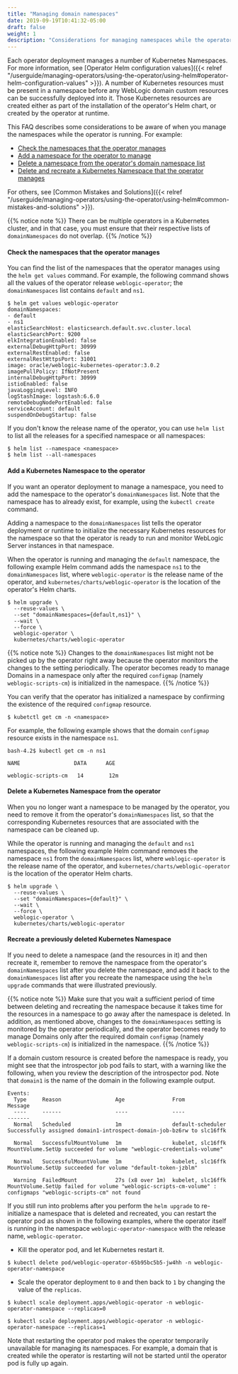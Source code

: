 ```yaml
---
title: "Managing domain namespaces"
date: 2019-09-19T10:41:32-05:00
draft: false
weight: 1
description: "Considerations for managing namespaces while the operator is running."
---
```


Each operator deployment manages a number of Kubernetes Namespaces. For more information, see [Operator Helm configuration values]({{< relref "/userguide/managing-operators/using-the-operator/using-helm#operator-helm-configuration-values" >}}). A number of Kubernetes resources
must be present in a namespace before any WebLogic domain custom resources can be successfully
deployed into it.
Those Kubernetes resources are created either as part of the installation
of the operator's Helm chart, or created by the operator at runtime.

This FAQ describes some considerations to be aware of when you manage the namespaces while the operator is running. For example:

* [Check the namespaces that the operator manages](#check-the-namespaces-that-the-operator-manages)
* [Add a namespace for the operator to manage](#add-a-kubernetes-namespace-to-the-operator)
* [Delete a namespace from the operator's domain namespace list](#delete-a-kubernetes-namespace-from-the-operator)
* [Delete and recreate a Kubernetes Namespace that the operator manages](#recreate-a-previously-deleted-kubernetes-namespace)

For others, see [Common Mistakes and Solutions]({{< relref "/userguide/managing-operators/using-the-operator/using-helm#common-mistakes-and-solutions" >}}).

{{% notice note %}}
There can be multiple operators in a Kubernetes cluster, and in that case, you must ensure that their respective lists of `domainNamespaces` do not overlap.
{{% /notice %}}

#### Check the namespaces that the operator manages
You can find the list of the namespaces that the operator manages using the `helm get values` command.
For example, the following command shows all the values of the operator release `weblogic-operator`; the `domainNamespaces` list contains `default` and `ns1`.

```
$ helm get values weblogic-operator
domainNamespaces:
- default
- ns1
elasticSearchHost: elasticsearch.default.svc.cluster.local
elasticSearchPort: 9200
elkIntegrationEnabled: false
externalDebugHttpPort: 30999
externalRestEnabled: false
externalRestHttpsPort: 31001
image: oracle/weblogic-kubernetes-operator:3.0.2
imagePullPolicy: IfNotPresent
internalDebugHttpPort: 30999
istioEnabled: false
javaLoggingLevel: INFO
logStashImage: logstash:6.6.0
remoteDebugNodePortEnabled: false
serviceAccount: default
suspendOnDebugStartup: false

```

If you don't know the release name of the operator, you can use `helm list` to list all the releases for a specified namespace or all namespaces:

```
$ helm list --namespace <namespace>
$ helm list --all-namespaces
```

#### Add a Kubernetes Namespace to the operator
If you want an operator deployment to manage a namespace, you need to add the namespace to the operator's `domainNamespaces` list. Note that the namespace has to already exist, for example, using the `kubectl create` command.

Adding a namespace to the `domainNamespaces` list tells the operator deployment or runtime
to initialize the necessary Kubernetes resources for the namespace so that the operator is ready to run and monitor WebLogic Server instances in that namespace.

When the operator is running and managing the `default` namespace, the following example Helm command adds the namespace `ns1` to the `domainNamespaces` list, where `weblogic-operator` is the release name of the operator, and `kubernetes/charts/weblogic-operator` is the location of the operator's Helm charts.

```
$ helm upgrade \
  --reuse-values \
  --set "domainNamespaces={default,ns1}" \
  --wait \
  --force \
  weblogic-operator \
  kubernetes/charts/weblogic-operator
```

{{% notice note %}}
Changes to the `domainNamespaces` list might not be picked up by the operator right away because the operator
monitors the changes to the setting periodically. The operator becomes ready to manage Domains in
a namespace only after the required `configmap` (namely `weblogic-scripts-cm`) is initialized in the namespace.
{{% /notice %}}

You can verify that the operator has initialized a namespace by confirming the existence of the required `configmap` resource.

```
$ kubetctl get cm -n <namespace>
```

For example, the following example shows that the domain `configmap` resource exists in the namespace `ns1`.

```
bash-4.2$ kubectl get cm -n ns1

NAME                 DATA      AGE

weblogic-scripts-cm   14        12m
```

####  Delete a Kubernetes Namespace from the operator
When you no longer want a namespace to be managed by the operator, you need to remove it from
the operator's `domainNamespaces` list, so that the corresponding Kubernetes resources that are
associated with the namespace can be cleaned up.

While the operator is running and managing the `default` and `ns1` namespaces, the following example Helm
command removes the namespace `ns1` from the `domainNamespaces` list, where `weblogic-operator` is the release
name of the operator, and `kubernetes/charts/weblogic-operator` is the location of the operator Helm charts.

```
$ helm upgrade \
  --reuse-values \
  --set "domainNamespaces={default}" \
  --wait \
  --force \
  weblogic-operator \
  kubernetes/charts/weblogic-operator

```

#### Recreate a previously deleted Kubernetes Namespace

If you need to delete a namespace (and the resources in it) and then recreate it,
remember to remove the namespace from the operator's `domainNamespaces` list
after you delete the namespace, and add it back to the `domainNamespaces` list after you recreate the namespace
using the `helm upgrade` commands that were illustrated previously.

{{% notice note %}}
Make sure that you wait a sufficient period of time between deleting and recreating the
namespace because it takes time for the resources in a namespace to go away after the namespace is deleted.
In addition, as mentioned above, changes to the `domainNamespaces` setting is monitored by the operator
periodically, and the operator becomes ready to manage Domains only after the required domain
`configmap` (namely `weblogic-scripts-cm`) is initialized in the namespace.
{{% /notice %}}

If a domain custom resource is created before the namespace is ready, you might see that the introspector job pod
fails to start, with a warning like the following, when you review the description of the introspector pod.
Note that `domain1` is the name of the domain in the following example output.

```
Events:
  Type     Reason                 Age               From               Message
  ----     ------                 ----              ----               -------
  Normal   Scheduled              1m                default-scheduler  Successfully assigned domain1-introspect-domain-job-bz6rw to slc16ffk

  Normal   SuccessfulMountVolume  1m                kubelet, slc16ffk  MountVolume.SetUp succeeded for volume "weblogic-credentials-volume"

  Normal   SuccessfulMountVolume  1m                kubelet, slc16ffk  MountVolume.SetUp succeeded for volume "default-token-jzblm"

  Warning  FailedMount            27s (x8 over 1m)  kubelet, slc16ffk  MountVolume.SetUp failed for volume "weblogic-scripts-cm-volume" : configmaps "weblogic-scripts-cm" not found

```

If you still run into problems after you perform the `helm upgrade` to re-initialize a namespace
that is deleted and recreated, you can restart the operator pod as shown
in the following examples, where the operator itself is running in the
namespace `weblogic-operator-namespace` with the release name, `weblogic-operator`.

* Kill the operator pod, and let Kubernetes restart it.

```
$ kubectl delete pod/weblogic-operator-65b95bc5b5-jw4hh -n weblogic-operator-namespace
```

* Scale the operator deployment to `0` and then back to `1` by changing the value of the `replicas`.

```
$ kubectl scale deployment.apps/weblogic-operator -n weblogic-operator-namespace --replicas=0
```

```
$ kubectl scale deployment.apps/weblogic-operator -n weblogic-operator-namespace --replicas=1
```

Note that restarting the operator pod makes the operator temporarily unavailable for managing its namespaces.
For example, a domain that is created while the operator is restarting will not be started until the
operator pod is fully up again.
